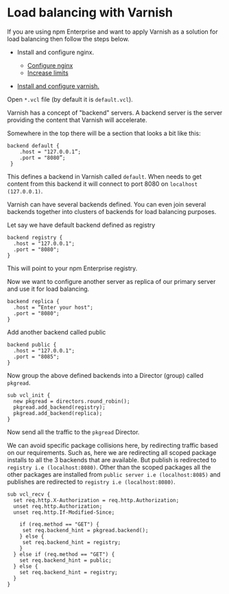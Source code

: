 # Load balancing with Varnish

If you are using npm Enterprise and want to apply Varnish as a solution for load balancing then follow the steps below.

* Install and configure nginx.

    * [Configure nginx](https://gist.github.com/bcoe/0f2ca5e644d464f40f9937c9787a244c)
    * [Increase limits](https://www.masv.io/boost-nginx-connection-limits/)

* [Install and configure varnish.](https://varnish-cache.org/docs/trunk/installation/install.html?highlight=installation)

Open `*.vcl` file (by default it is `default.vcl`).

Varnish has a concept of "backend" servers. A backend server is the server providing the content that Varnish will accelerate.

Somewhere in the top there will be a section that looks a bit like this:

```
backend default {
    .host = "127.0.0.1”;
    .port = "8080”;
 }
 ```

This defines a backend in Varnish called `default`. When needs to get content from this backend it will connect to port 8080 on `localhost (127.0.0.1)`.

Varnish can have several backends defined. You can even join several backends together into clusters of backends for load balancing purposes.

Let say we have default backend defined as registry

```
backend registry {
  .host = "127.0.0.1";
  .port = "8080";
}
```

This will point to your npm Enterprise registry.

Now we want to configure another server as replica of our primary server and use it for load balancing.

```
backend replica {
  .host = “Enter your host";
  .port = "8080";
}
```

Add another backend called public

```
backend public {
  .host = "127.0.0.1";
  .port = "8085";
}
```

Now group the above defined backends into a Director (group) called `pkgread`.

```
sub vcl_init {
  new pkgread = directors.round_robin();
  pkgread.add_backend(registry);
  pkgread.add_backend(replica);
}
```

Now send all the traffic to the `pkgread` Director.

We can avoid specific package collisions here, by redirecting traffic based on our requirements. Such as, here we are redirecting all scoped package installs to all the 3 backends that are available. But publish is redirected to `registry i.e (localhost:8080)`.
Other than the scoped packages all the other packages are installed from `public server i.e (localhost:8085)` and publishes are redirected to `registry i.e (localhost:8080)`.


```
sub vcl_recv {
  set req.http.X-Authorization = req.http.Authorization;
  unset req.http.Authorization;
  unset req.http.If-Modified-Since;

    if (req.method == "GET") {
     set req.backend_hint = pkgread.backend();
    } else {
     set req.backend_hint = registry;
    }
  } else if (req.method == "GET") {
    set req.backend_hint = public;
  } else {
    set req.backend_hint = registry;
  }
}
```